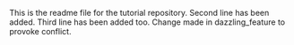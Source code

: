 This is the readme file for the tutorial repository.
Second line has been added.
Third line has been added too.
Change made in dazzling_feature to provoke conflict.
